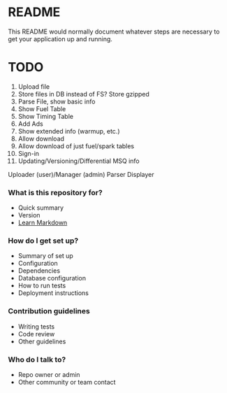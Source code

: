 # README #

This README would normally document whatever steps are necessary to get your application up and running.

# TODO #
1. Upload file
1. Store files in DB instead of FS? Store gzipped
1. Parse File, show basic info
1. Show Fuel Table
1. Show Timing Table
1. Add Ads
1. Show extended info (warmup, etc.)
1. Allow download
1. Allow download of just fuel/spark tables
1. Sign-in
1. Updating/Versioning/Differential MSQ info

Uploader (user)/Manager (admin)
Parser
Displayer


### What is this repository for? ###

* Quick summary
* Version
* [Learn Markdown](https://bitbucket.org/tutorials/markdowndemo)

### How do I get set up? ###

* Summary of set up
* Configuration
* Dependencies
* Database configuration
* How to run tests
* Deployment instructions

### Contribution guidelines ###

* Writing tests
* Code review
* Other guidelines

### Who do I talk to? ###

* Repo owner or admin
* Other community or team contact

